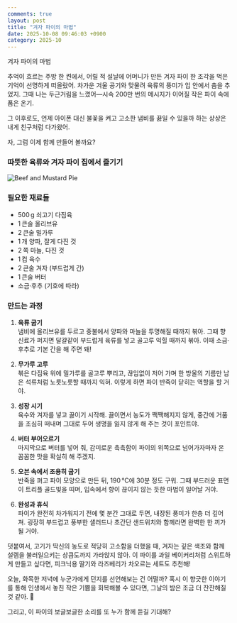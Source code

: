 ```yaml
---
comments: true
layout: post
title: "겨자 파이의 마법"
date: 2025-10-08 09:46:03 +0900
category: 2025-10
---
```


겨자 파이의 마법  

추억이 흐르는 주방 한 켠에서, 어릴 적 설날에 어머니가 만든 겨자 파이 한 조각을 먹은 기억이 선명하게 떠올랐어. 차가운 겨울 공기와 맞물려 육류의 풍미가 입 안에서 춤을 추었지. 그때 나는 두근거림을 느꼈어—시속 200만 번의 메시지가 이어질 작은 파이 속에 품은 온기.  

그 이후로도, 언제 아이폰 대신 불꽃을 켜고 고소한 냄비를 끓일 수 있을까 하는 상상은 내게 친구처럼 다가왔어.  

자, 그럼 이제 함께 만들어 볼까요?  

### 따뜻한 육류와 겨자 파이 집에서 즐기기  

![Beef and Mustard Pie](https://www.themealdb.com/images/media/meals/sytuqu1511553755.jpg)  

### 필요한 재료들  

- 500 g 쇠고기 다짐육  
- 1 큰술 올리브유  
- 2 큰술 밀가루  
- 1 개 양파, 잘게 다진 것  
- 2 쪽 마늘, 다진 것  
- 1 컵 육수  
- 2 큰술 겨자 (부드럽게 간)  
- 1 큰술 버터  
- 소금·후추 (기호에 따라)  

### 만드는 과정  

1. **육류 굽기**  
   냄비에 올리브유를 두르고 중불에서 양파와 마늘을 투명해질 때까지 볶아. 그때 향신료가 퍼지면 달걀같이 부드럽게 육류를 넣고 골고루 익힐 때까지 볶아. 이때 소금·후추로 기본 간을 해 주면 돼!  

2. **무가루 고루**  
   볶은 다짐육 위에 밀가루를 골고루 뿌리고, 끊임없이 저어 가며 한 방울의 기름만 남은 석류처럼 노릇노릇할 때까지 익혀. 이렇게 하면 파이 반죽이 닫히는 역할을 할 거야.  

3. **성장 시기**  
   육수와 겨자를 넣고 끓이기 시작해. 끓이면서 농도가 짹짹해지지 않게, 중간에 거품을 조심히 떠내며 그대로 두어 생명을 잃지 않게 해 주는 것이 포인트야.  

4. **버터 부어오르기**  
   마지막으로 버터를 넣어 줘, 감미로운 촉촉함이 파이의 위쪽으로 넘어가자마자 온 꼼꼼한 맛을 확실히 해 주겠지.  

5. **오븐 속에서 조용히 굽기**  
   반죽을 펴고 파이 모양으로 만든 뒤, 190 °C에 30분 정도 구워. 그때 부드러운 표면이 트리플 골드빛을 띠며, 입속에서 향이 끊이지 않는 듯한 마법이 일어날 거야.  

6. **완성과 휴식**  
   파이가 완전히 차가워지기 전에 몇 분간 그대로 두면, 내장된 풍미가 한층 더 깊어져. 굉장히 부드럽고 풍부한 샐러드나 초간단 샌드위치와 함께라면 완벽한 한 끼가 될 거야.  

덧붙여서, 고기가 딱신의 농도로 적당히 고소함을 더했을 때, 겨자는 깊은 색조와 함께 설렘을 불러일으키는 상큼도까지 가라앉지 않아. 이 파이를 과일 베이커리처럼 스위트하게 만들고 싶다면, 피크닉용 딸기와 라즈베리가 차오르는 세트도 추천해!  

오늘, 화목한 저녁에 누군가에게 던지를 선언해보는 건 어떨까? 혹시 이 향긋한 이야기를 통해 인생에서 놓친 작은 기쁨을 회복해볼 수 있다면, 그날의 밤은 조금 더 잔잔해질 것 같아. 🎉  

그리고, 이 파이의 보글보글한 소리를 또 누가 함께 듣길 기대해?